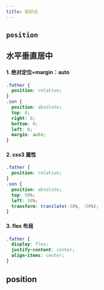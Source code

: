 ```yaml
---
title: 知识点
---
```


## `position`



## 水平垂直居中

#### 1. 绝对定位+margin：auto

```css
.father {
  position: relative;
}
.son {
  position: absolute;
  top: 0;
  right: 0;
  bottom: 0;
  left: 0;
  margin: auto;
}
```

#### 2. css3 属性

```css
.father {
  position: relative;
}
.son {
  position: absolute;
  top: 50%;
  left: 50%;
  transform: translate(-50%, -50%);
}
```

#### 3. flex 布局

```css
.father {
  display: flex;
  justify-content: center;
  align-items: center;
}
```

## position
